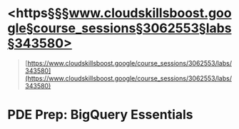 # <https§§§www.cloudskillsboost.google§course_sessions§3062553§labs§343580>

> [https://www.cloudskillsboost.google/course_sessions/3062553/labs/343580](https://www.cloudskillsboost.google/course_sessions/3062553/labs/343580)


# PDE Prep: BigQuery Essentials

